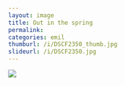```yaml
---
layout: image
title: Out in the spring
permalink: 
categories: emil
thumburl: /i/DSCF2350_thumb.jpg
slideurl: /i/DSCF2350.jpg
---
```


![]({{site.url}}/i/DSCF2350.jpg)
